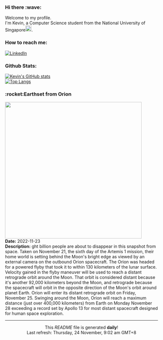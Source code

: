 <h3>Hi there :wave:</h3>

Welcome to my profile.   
I'm Kevin, a Computer Science student from the National University of Singapore<img src="https://img.icons8.com/color/96/000000/singapore-circular.png" width="20px"/>.</p>

<h3>How to reach me: </h3>
<a href="https://www.linkedin.com/in/kevin-foong/"><img alt="LinkedIn" src="https://img.shields.io/badge/linkedin-%230077B5.svg?&style=for-the-badge&logo=linkedin&logoColor=white" /></a> 

<h3>Github Stats: </h3> 

[![Kevin's GitHub stats](https://github-readme-stats.vercel.app/api?username=kevin9foong&theme=tokyonight)](https://github.com/anuraghazra/github-readme-stats) <br/>
[![Top Langs](https://github-readme-stats.vercel.app/api/top-langs/?username=kevin9foong&layout=compact&theme=tokyonight)](https://github.com/anuraghazra/github-readme-stats)

<h3>:rocket:Earthset from Orion</h3> 
<img width="450" src="https:&#x2F;&#x2F;apod.nasa.gov&#x2F;apod&#x2F;image&#x2F;2211&#x2F;earthset-snap00.png" /><br/>
<b>Date:</b> 2022-11-23<br/>
<b>Description:</b> ght billion people are about to disappear in this snapshot from space. Taken on November 21, the sixth day of the Artemis 1 mission, their home world is setting behind the Moon&#39;s bright edge as viewed by an external camera on the outbound Orion spacecraft. The Orion was headed for a powered flyby that took it to within 130 kilometers of the lunar surface. Velocity gained in the flyby maneuver will be used to reach a distant retrograde orbit around the Moon. That orbit is considered distant because it&#39;s another 92,000 kilometers beyond the Moon, and retrograde because the spacecraft will orbit in the opposite direction of the Moon&#39;s orbit around planet Earth. Orion will enter its distant retrograde orbit on Friday, November 25. Swinging around the Moon, Orion will reach a maximum distance (just over 400,000 kilometers) from Earth on Monday November 28 exceeding a record set by Apollo 13 for most distant spacecraft designed for human space exploration.<br/>

------------
<p align="center">This <i>README</i> file is generated <b>daily</b>!</br>
Last refresh: Thursday, 24 November, 9:02 am GMT+8<br />